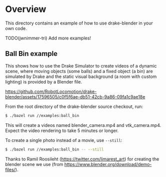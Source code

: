 <!-- SPDX-License-Identifier: MIT-0 -->

# Overview

This directory contains an example of how to use drake-blender in your own code.

TODO(jwnimmer-tri) Add more examples!

## Ball Bin example

This shows how to use the Drake Simulator to create videos of a dynamic scene,
where moving objects (some balls) and a fixed object (a bin) are simulated by
Drake and the static visual background (a room with custom lighting) is provided
by a Blender file.

https://github.com/RobotLocomotion/drake-blender/assets/17596505/c0f5f6ae-db51-42cb-9a86-09fa1c9ae18e

From the root directory of the drake-blender source checkout, run:

```sh
$ ./bazel run //examples:ball_bin
```

This will create a videos named blender_camera.mp4 and vtk_camera.mp4.
Expect the video rendering to take 5 minutes or longer.

To create a single photo instead of a movie, use `--still`:

```sh
$ ./bazel run //examples:ball_bin -- --still
```

Thanks to Ramil Roosileht (https://twitter.com/limarest_art) for creating
the blender scene we use (from https://www.blender.org/download/demo-files/).
